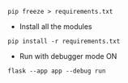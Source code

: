 
```shell
pip freeze > requirements.txt
```

* Install all the modules

```shell
pip install -r requirements.txt
```

* Run with debugger mode ON
```shell
flask --app app --debug run
```